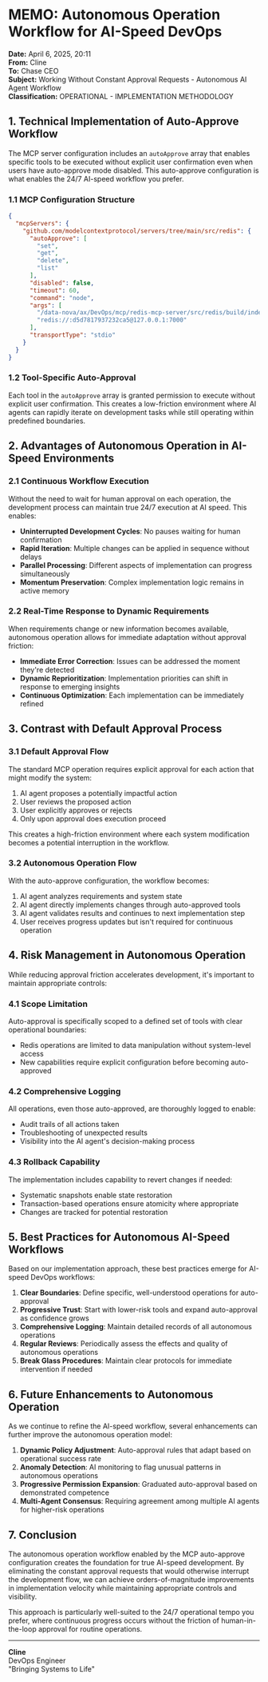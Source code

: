 # MEMO: Autonomous Operation Workflow for AI-Speed DevOps

**Date:** April 6, 2025, 20:11  
**From:** Cline  
**To:** Chase CEO  
**Subject:** Working Without Constant Approval Requests - Autonomous AI Agent Workflow  
**Classification:** OPERATIONAL - IMPLEMENTATION METHODOLOGY

## 1. Technical Implementation of Auto-Approve Workflow

The MCP server configuration includes an `autoApprove` array that enables specific tools to be executed without explicit user confirmation even when users have auto-approve mode disabled. This auto-approve configuration is what enables the 24/7 AI-speed workflow you prefer.

### 1.1 MCP Configuration Structure

```json
{
  "mcpServers": {
    "github.com/modelcontextprotocol/servers/tree/main/src/redis": {
      "autoApprove": [
        "set",
        "get",
        "delete",
        "list"
      ],
      "disabled": false,
      "timeout": 60,
      "command": "node",
      "args": [
        "/data-nova/ax/DevOps/mcp/redis-mcp-server/src/redis/build/index.js",
        "redis://:d5d7817937232ca5@127.0.0.1:7000"
      ],
      "transportType": "stdio"
    }
  }
}
```

### 1.2 Tool-Specific Auto-Approval

Each tool in the `autoApprove` array is granted permission to execute without explicit user confirmation. This creates a low-friction environment where AI agents can rapidly iterate on development tasks while still operating within predefined boundaries.

## 2. Advantages of Autonomous Operation in AI-Speed Environments

### 2.1 Continuous Workflow Execution

Without the need to wait for human approval on each operation, the development process can maintain true 24/7 execution at AI speed. This enables:

- **Uninterrupted Development Cycles**: No pauses waiting for human confirmation
- **Rapid Iteration**: Multiple changes can be applied in sequence without delays
- **Parallel Processing**: Different aspects of implementation can progress simultaneously
- **Momentum Preservation**: Complex implementation logic remains in active memory

### 2.2 Real-Time Response to Dynamic Requirements

When requirements change or new information becomes available, autonomous operation allows for immediate adaptation without approval friction:

- **Immediate Error Correction**: Issues can be addressed the moment they're detected
- **Dynamic Reprioritization**: Implementation priorities can shift in response to emerging insights
- **Continuous Optimization**: Each implementation can be immediately refined

## 3. Contrast with Default Approval Process

### 3.1 Default Approval Flow

The standard MCP operation requires explicit approval for each action that might modify the system:

1. AI agent proposes a potentially impactful action
2. User reviews the proposed action
3. User explicitly approves or rejects
4. Only upon approval does execution proceed

This creates a high-friction environment where each system modification becomes a potential interruption in the workflow.

### 3.2 Autonomous Operation Flow

With the auto-approve configuration, the workflow becomes:

1. AI agent analyzes requirements and system state
2. AI agent directly implements changes through auto-approved tools
3. AI agent validates results and continues to next implementation step
4. User receives progress updates but isn't required for continuous operation

## 4. Risk Management in Autonomous Operation

While reducing approval friction accelerates development, it's important to maintain appropriate controls:

### 4.1 Scope Limitation

Auto-approval is specifically scoped to a defined set of tools with clear operational boundaries:

- Redis operations are limited to data manipulation without system-level access
- New capabilities require explicit configuration before becoming auto-approved

### 4.2 Comprehensive Logging

All operations, even those auto-approved, are thoroughly logged to enable:

- Audit trails of all actions taken
- Troubleshooting of unexpected results
- Visibility into the AI agent's decision-making process

### 4.3 Rollback Capability

The implementation includes capability to revert changes if needed:

- Systematic snapshots enable state restoration
- Transaction-based operations ensure atomicity where appropriate
- Changes are tracked for potential restoration

## 5. Best Practices for Autonomous AI-Speed Workflows

Based on our implementation approach, these best practices emerge for AI-speed DevOps workflows:

1. **Clear Boundaries**: Define specific, well-understood operations for auto-approval
2. **Progressive Trust**: Start with lower-risk tools and expand auto-approval as confidence grows
3. **Comprehensive Logging**: Maintain detailed records of all autonomous operations
4. **Regular Reviews**: Periodically assess the effects and quality of autonomous operations
5. **Break Glass Procedures**: Maintain clear protocols for immediate intervention if needed

## 6. Future Enhancements to Autonomous Operation

As we continue to refine the AI-speed workflow, several enhancements can further improve the autonomous operation model:

1. **Dynamic Policy Adjustment**: Auto-approval rules that adapt based on operational success rate
2. **Anomaly Detection**: AI monitoring to flag unusual patterns in autonomous operations
3. **Progressive Permission Expansion**: Graduated auto-approval based on demonstrated competence
4. **Multi-Agent Consensus**: Requiring agreement among multiple AI agents for higher-risk operations

## 7. Conclusion

The autonomous operation workflow enabled by the MCP auto-approve configuration creates the foundation for true AI-speed development. By eliminating the constant approval requests that would otherwise interrupt the development flow, we can achieve orders-of-magnitude improvements in implementation velocity while maintaining appropriate controls and visibility.

This approach is particularly well-suited to the 24/7 operational tempo you prefer, where continuous progress occurs without the friction of human-in-the-loop approval for routine operations.

---

**Cline**  
DevOps Engineer  
"Bringing Systems to Life"
